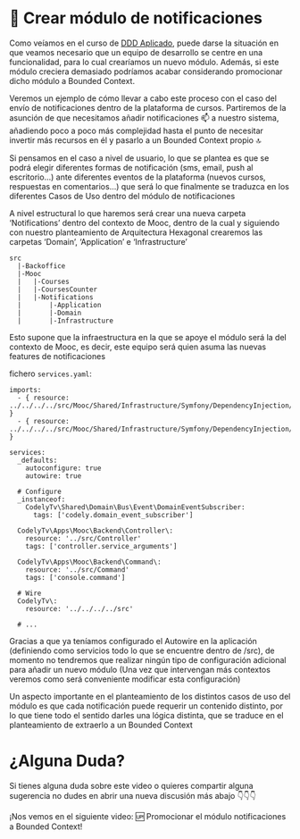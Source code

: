 📧 Crear módulo de notificaciones
==================================

Como veíamos en el curso de [DDD Aplicado](https://pro.codely.tv/library/domain-driven-design-ddd/87157/about/), puede darse la situación en que veamos necesario que un equipo de desarrollo se centre en una funcionalidad, para lo cual crearíamos un nuevo módulo. Además, si este módulo creciera demasiado podríamos acabar considerando promocionar dicho módulo a Bounded Context.

Veremos un ejemplo de cómo llevar a cabo este proceso con el caso del envío de notificaciones dentro de la plataforma de cursos. Partiremos de la asunción de que necesitamos añadir notificaciones 📫 a nuestro sistema, añadiendo poco a poco más complejidad hasta el punto de necesitar invertir más recursos en él y pasarlo a un Bounded Context propio 🔝

Si pensamos en el caso a nivel de usuario, lo que se plantea es que se podrá elegir diferentes formas de notificación (sms, email, push al escritorio…) ante diferentes eventos de la plataforma (nuevos cursos, respuestas en comentarios…) que será lo que finalmente se traduzca en los diferentes Casos de Uso dentro del módulo de notificaciones

A nivel estructural lo que haremos será crear una nueva carpeta ‘Notifications’ dentro del contexto de Mooc, dentro de la cual y siguiendo con nuestro planteamiento de Arquitectura Hexagonal crearemos las carpetas ‘Domain’, ‘Application’ e ‘Infrastructure’

    src
      |-Backoffice
      |-Mooc
      |   |-Courses
      |   |-CoursesCounter
      |   |-Notifications
      |       |-Application
      |       |-Domain
      |       |-Infrastructure


Esto supone que la infraestructura en la que se apoye el módulo será la del contexto de Mooc, es decir, este equipo será quien asuma las nuevas features de notificaciones

fichero `services.yaml`:

    imports:
      - { resource: ../../../../src/Mooc/Shared/Infrastructure/Symfony/DependencyInjection/mooc_database.yaml }
      - { resource: ../../../../src/Mooc/Shared/Infrastructure/Symfony/DependencyInjection/mooc_services.yaml }
    
    services:
      _defaults:
        autoconfigure: true
        autowire: true
    
      # Configure
      _instanceof:
        CodelyTv\Shared\Domain\Bus\Event\DomainEventSubscriber:
          tags: ['codely.domain_event_subscriber']
    
      CodelyTv\Apps\Mooc\Backend\Controller\:
        resource: '../src/Controller'
        tags: ['controller.service_arguments']
    
      CodelyTv\Apps\Mooc\Backend\Command\:
        resource: '../src/Command'
        tags: ['console.command']
    
      # Wire
      CodelyTv\:
        resource: '../../../../src'
      
      # ...


Gracias a que ya teníamos configurado el Autowire en la aplicación (definiendo como servicios todo lo que se encuentre dentro de /src), de momento no tendremos que realizar ningún tipo de configuración adicional para añadir un nuevo módulo (Una vez que intervengan más contextos veremos como será conveniente modificar esta configuración)

Un aspecto importante en el planteamiento de los distintos casos de uso del módulo es que cada notificación puede requerir un contenido distinto, por lo que tiene todo el sentido darles una lógica distinta, que se traduce en el planteamiento de extraerlo a un Bounded Context

¿Alguna Duda?
=============

Si tienes alguna duda sobre este video o quieres compartir alguna sugerencia no dudes en abrir una nueva discusión más abajo 👇👇👇

¡Nos vemos en el siguiente video: 🆙 Promocionar el módulo notificaciones a Bounded Context!